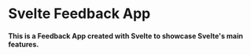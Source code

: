 # Svelte Feedback App

#### This is a Feedback App created with Svelte to showcase Svelte's main features.
